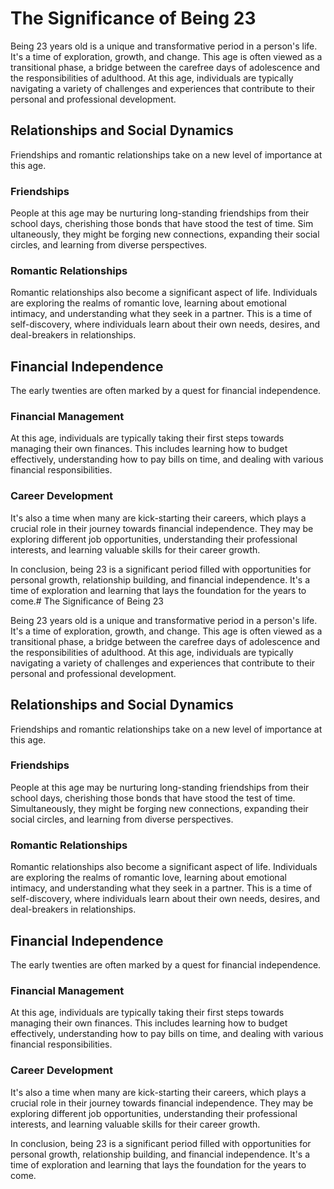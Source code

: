 # The Significance of Being 23

Being 23 years old is a unique and transformative period in a person's life. It's a time of exploration, growth, and change. This age is often viewed as a transitional phase, a bridge between the carefree days of adolescence and the responsibilities of adulthood. At this age, individuals are typically navigating a variety of challenges and experiences that contribute to their personal and professional development.

## Relationships and Social Dynamics

Friendships and romantic relationships take on a new level of importance at this age. 

### Friendships

People at this age may be nurturing long-standing friendships from their school days, cherishing those bonds that have stood the test of time. Sim ultaneously, they might be forging new connections, expanding their social circles, and learning from diverse perspectives.

### Romantic Relationships

Romantic relationships also become a significant aspect of life. Individuals are exploring the realms of romantic love, learning about emotional intimacy, and understanding what they seek in a partner. This is a time of self-discovery, where individuals learn about their own needs, desires, and deal-breakers in relationships.

## Financial Independence

The early twenties are often marked by a quest for financial independence. 

### Financial Management

At this age, individuals are typically taking their first steps towards managing their own finances. This includes learning how to budget effectively, understanding how to pay bills on time, and dealing with various financial responsibilities. 

### Career Development

It's also a time when many are kick-starting their careers, which plays a crucial role in their journey towards financial independence. They may be exploring different job opportunities, understanding their professional interests, and learning valuable skills for their career growth.

In conclusion, being 23 is a significant period filled with opportunities for personal growth, relationship building, and financial independence. It's a time of exploration and learning that lays the foundation for the years to come.# The Significance of Being 23

Being 23 years old is a unique and transformative period in a person's life. It's a time of exploration, growth, and change. This age is often viewed as a transitional phase, a bridge between the carefree days of adolescence and the responsibilities of adulthood. At this age, individuals are typically navigating a variety of challenges and experiences that contribute to their personal and professional development.

## Relationships and Social Dynamics

Friendships and romantic relationships take on a new level of importance at this age. 

### Friendships

People at this age may be nurturing long-standing friendships from their school days, cherishing those bonds that have stood the test of time. Simultaneously, they might be forging new connections, expanding their social circles, and learning from diverse perspectives.

### Romantic Relationships

Romantic relationships also become a significant aspect of life. Individuals are exploring the realms of romantic love, learning about emotional intimacy, and understanding what they seek in a partner. This is a time of self-discovery, where individuals learn about their own needs, desires, and deal-breakers in relationships.

## Financial Independence

The early twenties are often marked by a quest for financial independence. 

### Financial Management

At this age, individuals are typically taking their first steps towards managing their own finances. This includes learning how to budget effectively, understanding how to pay bills on time, and dealing with various financial responsibilities. 

### Career Development

It's also a time when many are kick-starting their careers, which plays a crucial role in their journey towards financial independence. They may be exploring different job opportunities, understanding their professional interests, and learning valuable skills for their career growth.

In conclusion, being 23 is a significant period filled with opportunities for personal growth, relationship building, and financial independence. It's a time of exploration and learning that lays the foundation for the years to come.